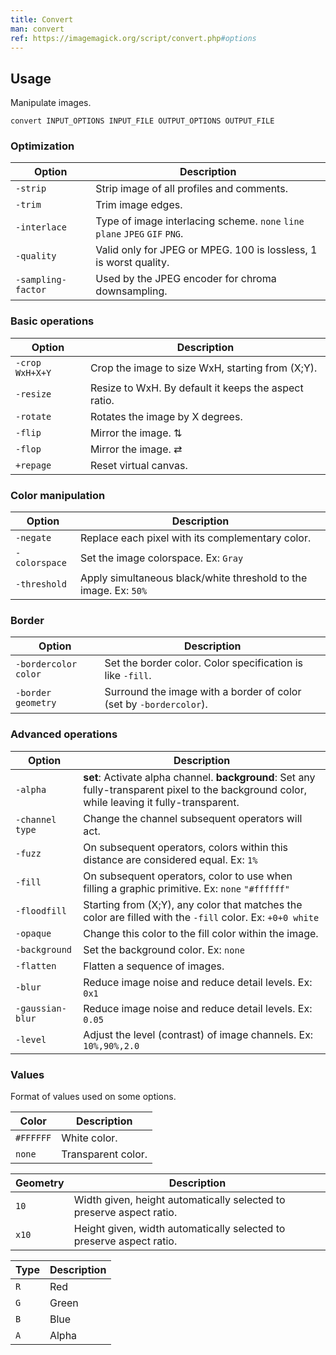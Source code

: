 ```yaml
---
title: Convert
man: convert
ref: https://imagemagick.org/script/convert.php#options
---
```


## Usage

Manipulate images.

```shell
convert INPUT_OPTIONS INPUT_FILE OUTPUT_OPTIONS OUTPUT_FILE
```

### Optimization

| Option | Description |
| --- | --- |
| `-strip` | Strip image of all profiles and comments. |
| `-trim` | Trim image edges. |
| `-interlace` | Type of image interlacing scheme. `none` `line` `plane` `JPEG` `GIF` `PNG`. |
| `-quality` | Valid only for JPEG or MPEG. 100 is lossless, 1 is worst quality. |
| `-sampling-factor` | Used by the JPEG encoder for chroma downsampling. |

### Basic operations

| Option | Description |
| --- | --- |
| `-crop WxH+X+Y` | Crop the image to size WxH, starting from (X;Y). |
| `-resize` | Resize to WxH. By default it keeps the aspect ratio. |
| `-rotate` | Rotates the image by X degrees. |
| `-flip` | Mirror the image. ⇅ |
| `-flop` | Mirror the image. ⇄ |
| `+repage` | Reset virtual canvas. |

### Color manipulation

| Option | Description |
| --- | --- |
| `-negate` | Replace each pixel with its complementary color. |
| `-colorspace` | Set the image colorspace. Ex: `Gray` |
| `-threshold` | Apply simultaneous black/white threshold to the image. Ex: `50%` |

### Border

| Option | Description |
| --- | --- |
| `-bordercolor color` | Set the border color. Color specification is like `-fill`. |
| `-border geometry` | Surround the image with a border of color (set by `-bordercolor`). |

### Advanced operations

| Option | Description |
| --- | --- |
| `-alpha` | **set**: Activate alpha channel. **background**: Set any fully-transparent pixel to the background color, while leaving it fully-transparent. |
| `-channel type` | Change the channel subsequent operators will act. |
| `-fuzz` | On subsequent operators, colors within this distance are considered equal. Ex: `1%` |
| `-fill` | On subsequent operators, color to use when filling a graphic primitive. Ex: `none` `"#ffffff"` |
| `-floodfill` | Starting from (X;Y), any color that matches the color are filled with the `-fill` color. Ex: `+0+0 white` |
| `-opaque` | Change this color to the fill color within the image. |
| `-background` | Set the background color. Ex: `none` |
| `-flatten` | Flatten a sequence of images. |
| `-blur` | Reduce image noise and reduce detail levels. Ex: `0x1` |
| `-gaussian-blur` | Reduce image noise and reduce detail levels. Ex: `0.05` |
| `-level` | Adjust the level (contrast) of image channels. Ex: `10%,90%,2.0` |

### Values

Format of values used on some options.

| Color | Description |
| --- | --- |
| `#FFFFFF` | White color. |
| `none` | Transparent color. |

| Geometry | Description |
| --- | --- |
| `10` | Width given, height automatically selected to preserve aspect ratio. |
| `x10` | Height given, width automatically selected to preserve aspect ratio. |

| Type | Description |
| --- | --- |
| `R` | Red |
| `G` | Green |
| `B` | Blue |
| `A` | Alpha |
